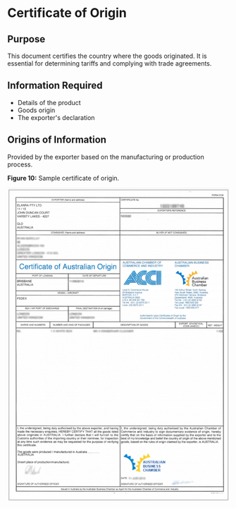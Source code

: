 # Certificate of Origin

## Purpose

This document certifies the country where the goods originated. It is essential for determining tariffs and complying with trade agreements.

## Information Required

+ Details of the product
+ Goods origin
+ The exporter's declaration

## Origins of Information

Provided by the exporter based on the manufacturing or production process.

**Figure 10:** Sample certificate of origin.

![Manifest](IMG/CertOrg.png)